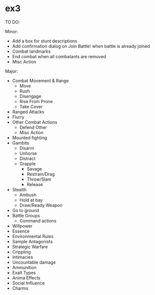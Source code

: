 ex3
===
TO DO:

Minor:
- Add a box for stunt descriptions
- Add confirmation dialog on Join Battle! when battle is already joined
- Combat landmarks
- End combat when all combatants are removed
- Misc Action

Major:
- Combat Movement & Range
  - Move
  - Rush
  - Disengage
  - Rise From Prone
  - Take Cover
- Ranged Attacks
- Flurry
- Other Combat Actions
  - Defend Other
  - Misc Action
- Mounted fighting
- Gambits
  - Disarm
  - Unhorse
  - Distract
  - Grapple
    - Savage
    - Restrain/Drag
    - Throw/Slam
    - Release
- Stealth
  - Ambush
  - Hold at bay
  - Draw/Ready Weapon
- Go to ground
- Battle Groups
  - Command actions
- Willpower
- Essence
- Environmental Rules
- Sample Antagonists
- Strategic Warfare
- Crippling
- Intimacies
- Uncountable damage
- Ammunition
- Exalt Types
- Anima Effects
- Social Influence
- Charms